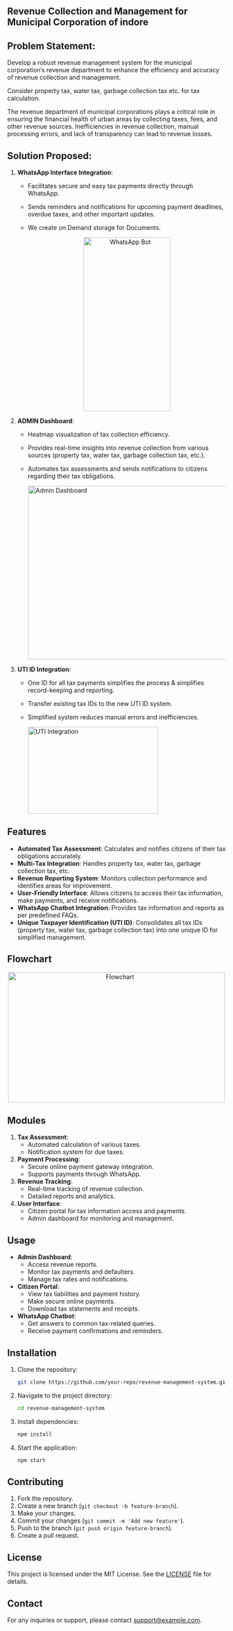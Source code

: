## Revenue Collection and Management for Municipal Corporation of indore 

## Problem Statement:
  Develop a robust revenue management system for the municipal corporation’s revenue department to enhance the efficiency and accuracy of revenue collection and management.

  Consider property tax, water tax, garbage collection tax etc. for tax calculation.

  The revenue department of municipal corporations plays a critical role in ensuring the financial health of urban areas by collecting taxes, fees, and other revenue sources. Inefficiencies in revenue collection, manual processing errors, and lack of transparency can lead to revenue losses.

## Solution Proposed:
1. **WhatsApp Interface Integration**:
    - Facilitates secure and easy tax payments directly through WhatsApp.
    - Sends reminders and notifications for upcoming payment deadlines, overdue taxes, and other important updates.
    - We create on Demand storage for Documents.
  
      <p align="center">
          <img src="https://github.com/user-attachments/assets/37e0afad-695d-4c65-9b84-b0a065f1a6c0" alt="WhatsApp Bot" height="400" width="200">
      </p>

2. **ADMIN Dashboard**:
    - Heatmap visualization of tax collection efficiency.
    - Provides real-time insights into revenue collection from various sources (property tax, water tax, garbage collection tax, etc.).
    - Automates tax assessments and sends notifications to citizens regarding their tax obligations.

      <img src="https://github.com/user-attachments/assets/868ba40b-adeb-410b-8107-1cf8d6ba8a0c" alt="Admin Dashboard" height="400" width="600">

3. **UTI ID Integration**:
    - One ID for all tax payments simplifies the process & simplifies record-keeping and reporting.
    - Transfer existing tax IDs to the new UTI ID system.
    - Simplified system reduces manual errors and inefficiencies.

      <img src="https://github.com/user-attachments/assets/ae751a5f-bb9f-4379-a990-b1463c6f144e" alt="UTI Integration" height="200" width="300">


## Features
- **Automated Tax Assessment**: Calculates and notifies citizens of their tax obligations accurately.
- **Multi-Tax Integration**: Handles property tax, water tax, garbage collection tax, etc.
- **Revenue Reporting System**: Monitors collection performance and identifies areas for improvement.
- **User-Friendly Interface**: Allows citizens to access their tax information, make payments, and receive notifications.
- **WhatsApp Chatbot Integration**: Provides tax information and reports as per predefined FAQs.
- **Unique Taxpayer Identification (UTI ID)**: Consolidates all tax IDs (property tax, water tax, garbage collection tax) into one unique ID for simplified management.

## Flowchart
<p align="center">
    <img src="https://github.com/user-attachments/assets/ed2dbe7c-e3bd-4c16-b15c-d4dc9ec46c76" alt="Flowchart" height="300" width="500">
</p>
  
## Modules
1. **Tax Assessment**:
    - Automated calculation of various taxes.
    - Notification system for due taxes.
2. **Payment Processing**:
    - Secure online payment gateway integration.
    - Supports payments through WhatsApp.
3. **Revenue Tracking**:
    - Real-time tracking of revenue collection.
    - Detailed reports and analytics.
4. **User Interface**:
    - Citizen portal for tax information access and payments.
    - Admin dashboard for monitoring and management.

## Usage
- **Admin Dashboard**: 
    - Access revenue reports.
    - Monitor tax payments and defaulters.
    - Manage tax rates and notifications.
- **Citizen Portal**: 
    - View tax liabilities and payment history.
    - Make secure online payments.
    - Download tax statements and receipts.
- **WhatsApp Chatbot**: 
    - Get answers to common tax-related queries.
    - Receive payment confirmations and reminders.

## Installation
1. Clone the repository:
    ```bash
    git clone https://github.com/your-repo/revenue-management-system.git
    ```
2. Navigate to the project directory:
    ```bash
    cd revenue-management-system
    ```
3. Install dependencies:
    ```bash
    npm install
    ```
4. Start the application:
    ```bash
    npm start
    ```
    
## Contributing
1. Fork the repository.
2. Create a new branch (`git checkout -b feature-branch`).
3. Make your changes.
4. Commit your changes (`git commit -m 'Add new feature'`).
5. Push to the branch (`git push origin feature-branch`).
6. Create a pull request.

## License
This project is licensed under the MIT License. See the [LICENSE](LICENSE) file for details.

## Contact
For any inquiries or support, please contact [support@example.com](mailto:support@example.com).
    
 
